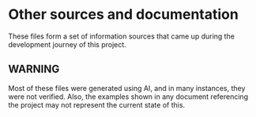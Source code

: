 # Other sources and documentation

These files form a set of information sources that came up during the development journey of this project.

## WARNING
Most of these files were generated using AI, and in many instances, they were not verified. Also, the examples shown in any document referencing the project may not represent the current state of this.
